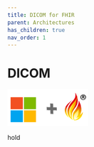 ```yaml
---
title: DICOM for FHIR
parent: Architectures
has_children: true
nav_order: 1
---
```


# DICOM

![Microsoft and FHIR](/assets/images/msftfhir.png)

hold
